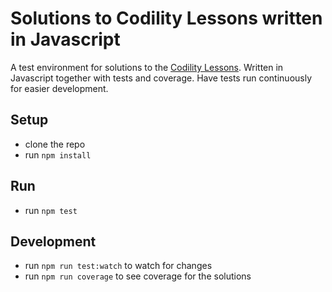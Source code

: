 # Solutions to Codility Lessons written in Javascript

A test environment for solutions to the [Codility Lessons](https://codility.com/programmers/lessons/).
Written in Javascript together with tests and coverage. Have tests run
continuously for easier development.

## Setup
* clone the repo
* run `npm install`

## Run
* run `npm test`

## Development
* run `npm run test:watch` to watch for changes
* run `npm run coverage` to see coverage for the solutions
